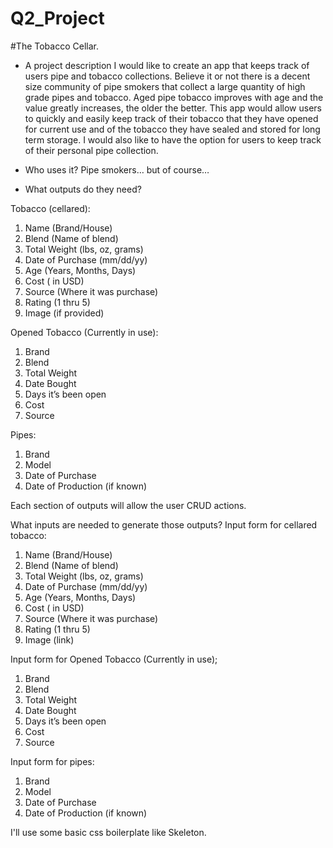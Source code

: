 # Q2_Project
#The Tobacco Cellar.

* A project description
I would like to create an app that keeps track of users pipe and tobacco collections.  Believe it or not there is a decent size community of pipe smokers that collect a large quantity of high grade pipes and tobacco. Aged pipe tobacco improves with age and the value greatly increases, the older the better.  This app would allow users to quickly and easily keep track of their tobacco that they have opened for current use and of the tobacco they have sealed and stored for long term storage.  I would also like to have the option for users to keep track of their personal pipe collection.

* Who uses it?
Pipe smokers… but of course…

* What outputs do they need?

Tobacco (cellared):                                                                               
1. Name (Brand/House)
2. Blend (Name of blend)
3. Total Weight (lbs, oz, grams)
4. Date of Purchase (mm/dd/yy)
5. Age (Years, Months, Days)
6. Cost ( in USD)
7. Source (Where it was purchase)
8. Rating (1 thru 5)
9. Image (if provided)

Opened Tobacco (Currently in use):
1. Brand
2. Blend
3. Total Weight
4. Date Bought
5. Days it’s been open
6. Cost
7. Source

Pipes:
1. Brand
2. Model
3. Date of Purchase
4. Date of Production (if known)

Each section of outputs will allow the user CRUD actions.

What inputs are needed to generate those outputs?
Input form for cellared tobacco:
1. Name (Brand/House)
2. Blend (Name of blend)
3. Total Weight (lbs, oz, grams)
4. Date of Purchase (mm/dd/yy)
5. Age (Years, Months, Days)
6. Cost ( in USD)
7. Source (Where it was purchase)
8. Rating (1 thru 5)
9. Image (link)

Input form for Opened Tobacco (Currently in use);
1. Brand
2. Blend
3. Total Weight
4. Date Bought
5. Days it’s been open
6. Cost
7. Source

Input form for pipes:
1. Brand
2. Model
3. Date of Purchase
4. Date of Production (if known)

I'll use some basic css boilerplate like Skeleton.
